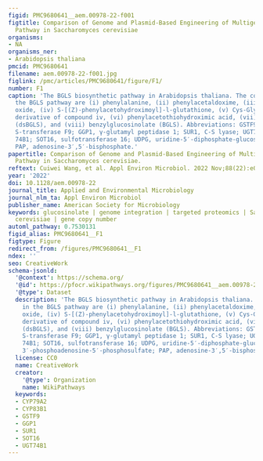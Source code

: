 ```yaml
---
figid: PMC9680641__aem.00978-22-f001
figtitle: Comparison of Genome and Plasmid-Based Engineering of Multigene Benzylglucosinolate
  Pathway in Saccharomyces cerevisiae
organisms:
- NA
organisms_ner:
- Arabidopsis thaliana
pmcid: PMC9680641
filename: aem.00978-22-f001.jpg
figlink: /pmc/articles/PMC9680641/figure/F1/
number: F1
caption: 'The BGLS biosynthetic pathway in Arabidopsis thaliana. The compounds in
  the BGLS pathway are (i) phenylalanine, (ii) phenylacetaldoxime, (iii) phenylacetonitrile
  oxide, (iv) S-[(Z)-phenylacetohydroximoyl]-l-glutathione, (v) Cys-Gly conjugate
  derivative of compound iv, (vi) phenylacetothiohydroximic acid, (vii) desulfo-benzylglucosinolate
  (dsBGLS), and (viii) benzylglucosinolate (BGLS). Abbreviations: GSTF9, glutathione
  S-transferase F9; GGP1, γ-glutamyl peptidase 1; SUR1, C-S lyase; UGT74B1, UDP-glucosyltransferase
  74B1; SOT16, sulfotransferase 16; UDPG, uridine-5′-diphosphate-glucose, PAPS, 3′-phosphoadenosine-5′-phosphosulfate;
  PAP, adenosine-3′,5′-bisphosphate.'
papertitle: Comparison of Genome and Plasmid-Based Engineering of Multigene Benzylglucosinolate
  Pathway in Saccharomyces cerevisiae.
reftext: Cuiwei Wang, et al. Appl Environ Microbiol. 2022 Nov;88(22):e00978-22.
year: '2022'
doi: 10.1128/aem.00978-22
journal_title: Applied and Environmental Microbiology
journal_nlm_ta: Appl Environ Microbiol
publisher_name: American Society for Microbiology
keywords: glucosinolate | genome integration | targeted proteomics | Saccharomyces
  cerevisiae | gene copy number
automl_pathway: 0.7530131
figid_alias: PMC9680641__F1
figtype: Figure
redirect_from: /figures/PMC9680641__F1
ndex: ''
seo: CreativeWork
schema-jsonld:
  '@context': https://schema.org/
  '@id': https://pfocr.wikipathways.org/figures/PMC9680641__aem.00978-22-f001.html
  '@type': Dataset
  description: 'The BGLS biosynthetic pathway in Arabidopsis thaliana. The compounds
    in the BGLS pathway are (i) phenylalanine, (ii) phenylacetaldoxime, (iii) phenylacetonitrile
    oxide, (iv) S-[(Z)-phenylacetohydroximoyl]-l-glutathione, (v) Cys-Gly conjugate
    derivative of compound iv, (vi) phenylacetothiohydroximic acid, (vii) desulfo-benzylglucosinolate
    (dsBGLS), and (viii) benzylglucosinolate (BGLS). Abbreviations: GSTF9, glutathione
    S-transferase F9; GGP1, γ-glutamyl peptidase 1; SUR1, C-S lyase; UGT74B1, UDP-glucosyltransferase
    74B1; SOT16, sulfotransferase 16; UDPG, uridine-5′-diphosphate-glucose, PAPS,
    3′-phosphoadenosine-5′-phosphosulfate; PAP, adenosine-3′,5′-bisphosphate.'
  license: CC0
  name: CreativeWork
  creator:
    '@type': Organization
    name: WikiPathways
  keywords:
  - CYP79A2
  - CYP83B1
  - GSTF9
  - GGP1
  - SUR1
  - SOT16
  - UGT74B1
---
```

